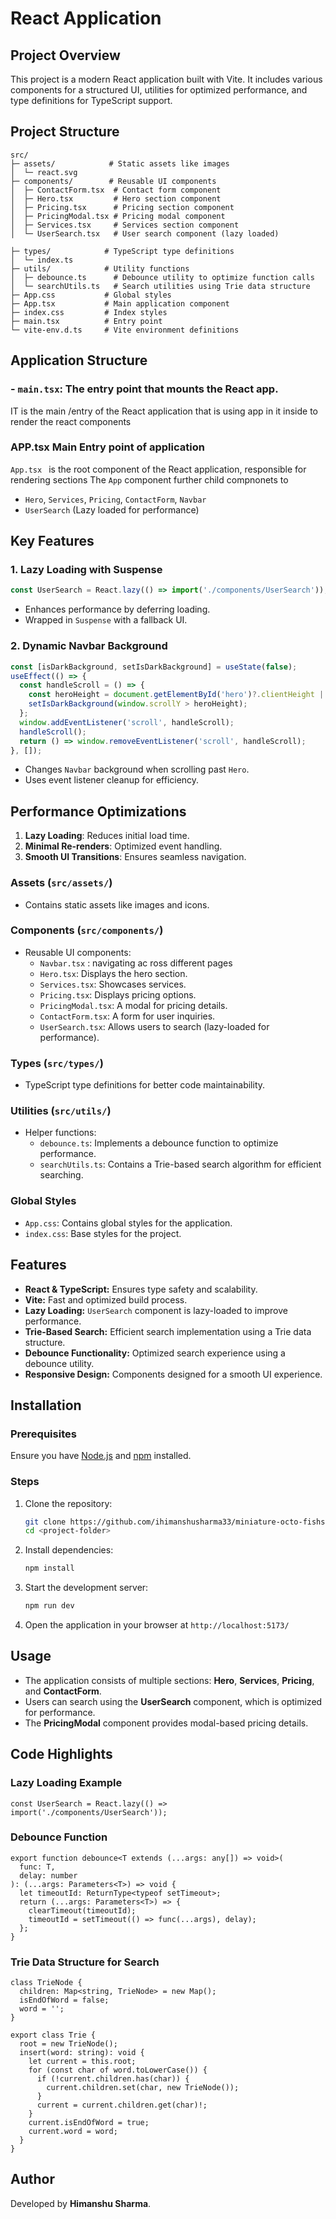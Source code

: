 # React Application

## Project Overview
This project is a modern React application built with Vite. It includes various components for a structured UI, utilities for optimized performance, and type definitions for TypeScript support.

## Project Structure
```
src/
├─ assets/            # Static assets like images
│  └─ react.svg
├─ components/        # Reusable UI components
│  ├─ ContactForm.tsx  # Contact form component
│  ├─ Hero.tsx         # Hero section component
│  ├─ Pricing.tsx      # Pricing section component
│  ├─ PricingModal.tsx # Pricing modal component
│  ├─ Services.tsx     # Services section component
│  └─ UserSearch.tsx   # User search component (lazy loaded)

├─ types/            # TypeScript type definitions
│  └─ index.ts
├─ utils/            # Utility functions
│  ├─ debounce.ts      # Debounce utility to optimize function calls
│  └─ searchUtils.ts   # Search utilities using Trie data structure
├─ App.css           # Global styles
├─ App.tsx           # Main application component
├─ index.css         # Index styles
├─ main.tsx          # Entry point
└─ vite-env.d.ts     # Vite environment definitions
```

## Application Structure
###  - `main.tsx`: The entry point that mounts the React app.
 IT is the main /entry of the React application that is using app in it inside to render the react components

### APP.tsx  Main Entry point of application
 `App.tsx ` is the root component of the React application, responsible for rendering sections
The `App` component further child compnonets to
- `Hero`, `Services`, `Pricing`, `ContactForm`, `Navbar`
- `UserSearch` (Lazy loaded for performance)

## Key Features
### **1. Lazy Loading with Suspense**
```javascript
const UserSearch = React.lazy(() => import('./components/UserSearch'));
```
- Enhances performance by deferring loading.
- Wrapped in `Suspense` with a fallback UI.

### **2. Dynamic Navbar Background**
```javascript
const [isDarkBackground, setIsDarkBackground] = useState(false);
useEffect(() => {
  const handleScroll = () => {
    const heroHeight = document.getElementById('hero')?.clientHeight || 0;
    setIsDarkBackground(window.scrollY > heroHeight);
  };
  window.addEventListener('scroll', handleScroll);
  handleScroll();
  return () => window.removeEventListener('scroll', handleScroll);
}, []);
```
- Changes `Navbar` background when scrolling past `Hero`.
- Uses event listener cleanup for efficiency.

## Performance Optimizations
1. **Lazy Loading**: Reduces initial load time.
2. **Minimal Re-renders**: Optimized event handling.
3. **Smooth UI Transitions**: Ensures seamless navigation.

###  **Assets** (`src/assets/`)
   - Contains static assets like images and icons.

###  **Components** (`src/components/`)
   - Reusable UI components:
     - `Navbar.tsx` : navigating ac ross different pages
     - `Hero.tsx`: Displays the hero section.
     - `Services.tsx`: Showcases services.
     - `Pricing.tsx`: Displays pricing options.
     - `PricingModal.tsx`: A modal for pricing details.
     - `ContactForm.tsx`: A form for user inquiries.
     - `UserSearch.tsx`: Allows users to search (lazy-loaded for performance).
     

###  **Types** (`src/types/`)
   - TypeScript type definitions for better code maintainability.

###  **Utilities** (`src/utils/`)
   - Helper functions:
     - `debounce.ts`: Implements a debounce function to optimize performance.
     - `searchUtils.ts`: Contains a Trie-based search algorithm for efficient searching.

###  **Global Styles**
   - `App.css`: Contains global styles for the application.
   - `index.css`: Base styles for the project.


## Features
- **React & TypeScript:** Ensures type safety and scalability.
- **Vite:** Fast and optimized build process.
- **Lazy Loading:** `UserSearch` component is lazy-loaded to improve performance.
- **Trie-Based Search:** Efficient search implementation using a Trie data structure.
- **Debounce Functionality:** Optimized search experience using a debounce utility.
- **Responsive Design:** Components designed for a smooth UI experience.

## Installation
### Prerequisites
Ensure you have [Node.js](https://nodejs.org/) and [npm](https://www.npmjs.com/) installed.

### Steps
1. Clone the repository:
   ```sh
   git clone https://github.com/ihimanshusharma33/miniature-octo-fishstick.git
   cd <project-folder>
   ```
2. Install dependencies:
   ```sh
   npm install
   ```
3. Start the development server:
   ```sh
   npm run dev
   ```
4. Open the application in your browser at `http://localhost:5173/`

## Usage
- The application consists of multiple sections: **Hero**, **Services**, **Pricing**, and **ContactForm**.
- Users can search using the **UserSearch** component, which is optimized for performance.
- The **PricingModal** component provides modal-based pricing details.


## Code Highlights
### Lazy Loading Example
```tsx
const UserSearch = React.lazy(() => import('./components/UserSearch'));
```
### Debounce Function
```tsx
export function debounce<T extends (...args: any[]) => void>(
  func: T,
  delay: number
): (...args: Parameters<T>) => void {
  let timeoutId: ReturnType<typeof setTimeout>;
  return (...args: Parameters<T>) => {
    clearTimeout(timeoutId);
    timeoutId = setTimeout(() => func(...args), delay);
  };
}
```
### Trie Data Structure for Search
```tsx
class TrieNode {
  children: Map<string, TrieNode> = new Map();
  isEndOfWord = false;
  word = '';
}

export class Trie {
  root = new TrieNode();
  insert(word: string): void {
    let current = this.root;
    for (const char of word.toLowerCase()) {
      if (!current.children.has(char)) {
        current.children.set(char, new TrieNode());
      }
      current = current.children.get(char)!;
    }
    current.isEndOfWord = true;
    current.word = word;
  }
}
```


## Author
Developed by **Himanshu Sharma**. 
